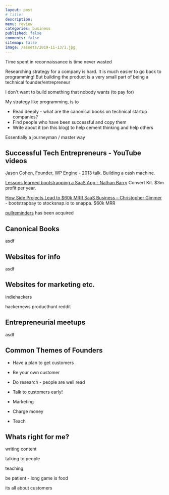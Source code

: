 ```yaml
---
layout: post
# title: 
description: 
menu: review
categories: business
published: false 
comments: false     
sitemap: false
image: /assets/2019-11-13/1.jpg
---
```



<!-- [![alt text](/assets/2021-08-04/local.jpg "local")](/assets/2021-08-04/local.jpg) -->
<!-- [![alt text](/assets/2021-08-29/error.jpg "error"){:width="500px"}](/assets/2021-08-29/error.jpg) -->

Time spent in reconnaissance is time never wasted

Researching strategy for a company is hard. It is much easier to go back to programming! But building the product is a very small part of being a technical founder/entrepreneur


I don't want to build something that nobody wants (to pay for)


My strategy like programming, is to

- Read deeply - what are the canonical books on technical startup companies?
- Find people who have been successful and copy them
- Write about it (on this blog) to help cement thinking and help others

Essentially a journeyman / master way


## Successful Tech Entrepreneurs - YouTube videos

[Jason Cohen, Founder, WP Engine](https://www.youtube.com/watch?v=otbnC2zE2rw&t=3188s) - 2013 talk. Building a cash machine.


[Lessons learned bootstrapping a SaaS App - Nathan Barry](https://www.youtube.com/watch?v=hCRMzMnAb40) Convert Kit. $3m profit per year.

[How Side Projects Lead to $60k MRR SaaS Business – Christopher Gimmer](https://www.youtube.com/watch?v=TlDGw6RglNA) - bootstrapbay to stocksnap.io to snappa. $60k MRR

[pullreminders](https://www.youtube.com/watch?v=t_uSYaInXxk) has been acquired

## Canonical Books

asdf


## Websites for info

asdf

## Websites for marketing etc.

indiehackers

hackernews
producthunt
reddit


## Entrepreneurial meetups

asdf




## Common Themes of Founders

- Have a plan to get customers

- Be your own customer

- Do research - people are well read

- Talk to customers early!
   
- Marketing

- Charge money

- Teach


## Whats right for me?

writing content

talking to people

teaching

be patient - long game is food

its all about customers

